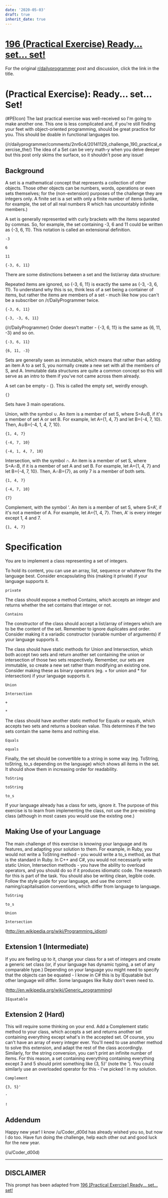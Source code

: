 ```yaml
---
date: '2020-05-03'
draft: true
inherit_date: true
---
```


# [196 (Practical Exercise) Ready... set... set!](https://www.reddit.com/r/dailyprogrammer/comments/2rfae0/20150105_challenge_196_practical_exercise_ready/)

For the original [r/dailyprogrammer](https://www.reddit.com/r/dailyprogrammer/) post and discussion, click the link in the title.

#  (Practical Exercise): Ready... set... Set!
(#PEIcon)
The last practical exercise was well-received so I'm going to make another one. This one is less complicated and, if you're still finding your feet with object-oriented programming, should be great practice for you. This should be doable in functional languages too.

(/r/dailyprogrammer/comments/2nr6c4/20141129_challenge_190_practical_exercise_the/)
The idea of a Set can be very math-y when you delve deeper but this post only skims the surface, so it shouldn't pose any issue!

## Background
A set is a mathematical concept that represents a collection of other objects. Those other objects can be numbers, words, operations or even sets themselves; for the (non-extension) purposes of the challenge they are integers only. A finite set is a set with only a finite number of items (unlike, for example, the set of all real numbers R which has uncountably infinite members.)

A set is generally represented with curly brackets with the items separated by commas. So, for example, the set containing -3, 6 and 11 could be written as {-3, 6, 11}. This notation is called an extensional definition. 


```
-3
```

```
6
```

```
11
```

```
{-3, 6, 11}
```
There are some distinctions between a set and the list/array data structure:

Repeated items are ignored, so {-3, 6, 11} is exactly the same as {-3, -3, 6, 11}. To understand why this is so, think less of a set being a container of items, but rather the items are members of a set - much like how you can't be a subscriber on /r/DailyProgrammer twice.


```
{-3, 6, 11}
```

```
{-3, -3, 6, 11}
```
(/r/DailyProgrammer)
Order doesn't matter - {-3, 6, 11} is the same as {6, 11, -3} and so on. 


```
{-3, 6, 11}
```

```
{6, 11, -3}
```
Sets are generally seen as immutable, which means that rather than adding an item A to a set S, you normally create a new set with all the members of S, and A. Immutable data structures are quite a common concept so this will serve as an intro to them if you've not came across them already.

A set can be empty - {}. This is called the empty set, weirdly enough.


```
{}
```
Sets have 3 main operations.

Union, with the symbol ∪. An item is a member of set S, where S=A∪B, if it's a member of set A or set B.
For example, let A={1, 4, 7} and let B={-4, 7, 10}. Then, A∪B={-4, 1, 4, 7, 10}.


```
{1, 4, 7}
```

```
{-4, 7, 10}
```

```
{-4, 1, 4, 7, 10}
```
Intersection, with the symbol ∩. An item is a member of set S, where S=A∩B, if it is a member of set A and set B.
For example, let A={1, 4, 7} and let B={-4, 7, 10}. Then, A∩B={7}, as only 7 is a member of both sets.


```
{1, 4, 7}
```

```
{-4, 7, 10}
```

```
{7}
```
Complement, with the symbol '. An item is a member of set S, where S=A', if it's not a member of A.
For example, let A={1, 4, 7}. Then, A' is every integer except 1, 4 and 7.


```
{1, 4, 7}
```
# Specification
You are to implement a class representing a set of integers.

To hold its content, you can use an array, list, sequence or whatever fits the language best. Consider encapsulating this (making it private) if your language supports it.


```
private
```
The class should expose a method Contains, which accepts an integer and returns whether the set contains that integer or not.


```
Contains
```
The constructor of the class should accept a list/array of integers which are to be the content of the set. Remember to ignore duplicates and order. Consider making it a variadic constructor (variable number of arguments) if your language supports it.

The class should have static methods for Union and Intersection, which both accept two sets and return another set containing the union or intersection of those two sets respectively. Remember, our sets are immutable, so create a new set rather tham modifying an existing one. Consider making these as binary operators (eg. + for union and * for intersection) if your language supports it.


```
Union
```

```
Intersection
```

```
+
```

```
*
```
The class should have another static method for Equals or equals, which accepts two sets and returns a boolean value. This determines if the two sets contain the same items and nothing else.


```
Equals
```

```
equals
```
Finally, the set should be convertible to a string in some way (eg. ToString, toString, to_s depending on the language) which shows all items in the set. It should show them in increasing order for readability.


```
ToString
```

```
toString
```

```
to_s
```
If your language already has a class for sets, ignore it. The purpose of this exercise is to learn from implementing the class, not use the pre-existing class (although in most cases you would use the existing one.)

## Making Use of your Language
The main challenge of this exercise is knowing your language and its features, and adapting your solution to them. For example, in Ruby, you would not write a ToString method - you would write a to_s method, as that is the standard in Ruby. In C++ and C#, you would not necessarily write static Union, Intersection methods - you have the ability to overload operators, and you should do so if it produces idiomatic code. The research for this is part of the task. You should also be writing clean, legible code. Follow the style guide for your language, and use the correct naming/capitalisation conventions, which differ from language to language.


```
ToString
```

```
to_s
```

```
Union
```

```
Intersection
```
(http://en.wikipedia.org/wiki/Programming_idiom)
## Extension 1 (Intermediate)
If you are feeling up to it, change your class for a set of integers and create a generic set class (or, if your language has dynamic typing, a set of any comparable type.) Depending on your language you might need to specify that the objects can be equated - I know in C# this is by IEquatable but other language will differ. Some languages like Ruby don't even need to.

(http://en.wikipedia.org/wiki/Generic_programming)

```
IEquatable
```
## Extension 2 (Hard)
This will require some thinking on your end. Add a Complement static method to your class, which accepts a set and returns another set containing everything except what's in the accepted set.
Of course, you can't have an array of every integer ever. You'll need to use another method to solve this extension, and adapt the rest of the class accordingly. Similarly, for the string conversion, you can't print an infinite number of items. For this reason, a set containing everything containing everything except 3 and 5 should print something like {3, 5}' (note the '). You could similarly use an overloaded operator for this - I've picked ! in my solution.


```
Complement
```

```
{3, 5}'
```

```
'
```

```
!
```
## Addendum
Happy new year! I know /u/Coder_d00d has already wished you so, but now I do too. Have fun doing the challenge, help each other out and good luck for the new year.

(/u/Coder_d00d)

----
## **DISCLAIMER**
This prompt has been adapted from [196 [Practical Exercise] Ready... set... set!](https://www.reddit.com/r/dailyprogrammer/comments/2rfae0/20150105_challenge_196_practical_exercise_ready/
)
